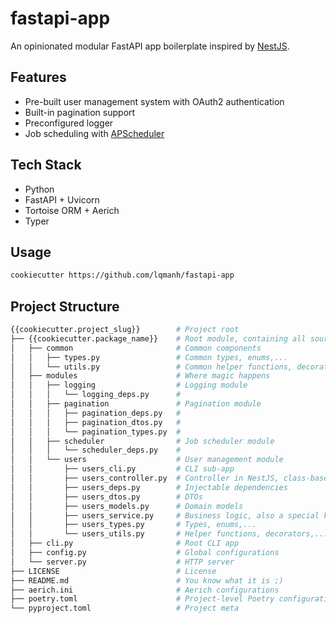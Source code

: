 # fastapi-app

An opinionated modular FastAPI app boilerplate inspired by [NestJS](https://nestjs.com).

## Features

- Pre-built user management system with OAuth2 authentication
- Built-in pagination support
- Preconfigured logger
- Job scheduling with [APScheduler](https://github.com/agronholm/apscheduler)

## Tech Stack

- Python
- FastAPI + Uvicorn
- Tortoise ORM + Aerich
- Typer

## Usage

```sh
cookiecutter https://github.com/lqmanh/fastapi-app
```

## Project Structure

```sh
{{cookiecutter.project_slug}}        # Project root
├── {{cookiecutter.package_name}}    # Root module, containing all source code
│   ├── common                       # Common components
│   │   ├── types.py                 # Common types, enums,...
│   │   └── utils.py                 # Common helper functions, decorators,...
│   ├── modules                      # Where magic happens
│   │   ├── logging                  # Logging module
│   │   │   └── logging_deps.py      #
│   │   ├── pagination               # Pagination module
│   │   │   ├── pagination_deps.py   #
│   │   │   ├── pagination_dtos.py   #
│   │   │   └── pagination_types.py  #
│   │   ├── scheduler                # Job scheduler module
│   │   │   └── scheduler_deps.py    #
│   │   └── users                    # User management module
│   │       ├── users_cli.py         # CLI sub-app
│   │       ├── users_controller.py  # Controller in NestJS, class-based view in Django
│   │       ├── users_deps.py        # Injectable dependencies
│   │       ├── users_dtos.py        # DTOs
│   │       ├── users_models.py      # Domain models
│   │       ├── users_service.py     # Business logic, also a special kind of dependencies
│   │       ├── users_types.py       # Types, enums,...
│   │       └── users_utils.py       # Helper functions, decorators,...
│   ├── cli.py                       # Root CLI app
│   ├── config.py                    # Global configurations
│   └── server.py                    # HTTP server
├── LICENSE                          # License
├── README.md                        # You know what it is ;)
├── aerich.ini                       # Aerich configurations
├── poetry.toml                      # Project-level Poetry configurations
└── pyproject.toml                   # Project meta
```
